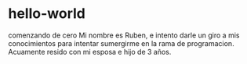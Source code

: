 # hello-world
comenzando de cero
Mi nombre es Ruben, e intento darle un giro a mis conocimientos para intentar sumergirme en la rama de programacion. Acuamente resido con mi esposa e hijo de 3 años.
